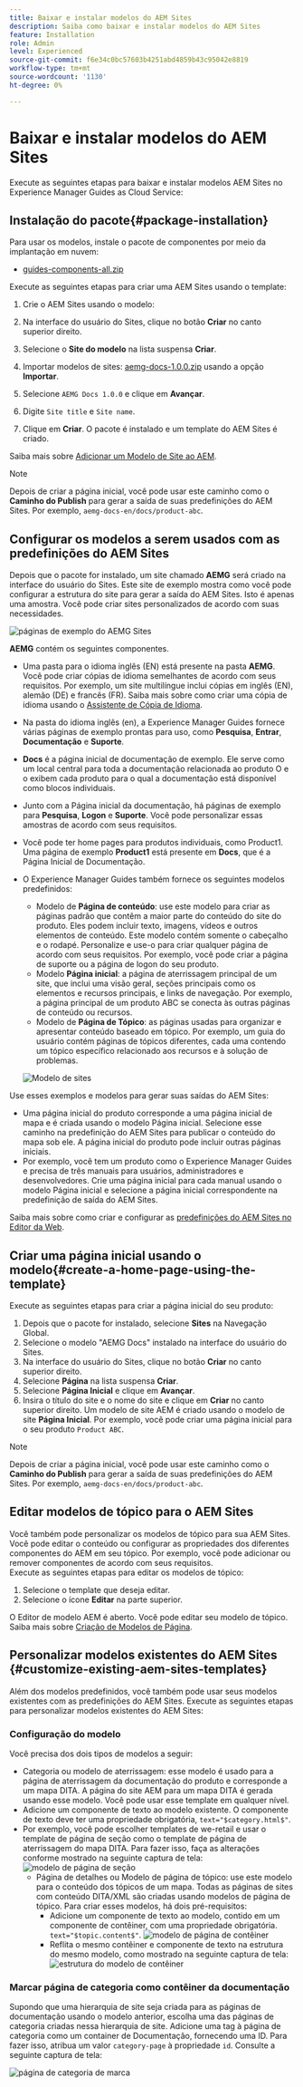 ```yaml
---
title: Baixar e instalar modelos do AEM Sites
description: Saiba como baixar e instalar modelos do AEM Sites
feature: Installation
role: Admin
level: Experienced
source-git-commit: f6e34c0bc57603b4251abd4859b43c95042e8819
workflow-type: tm+mt
source-wordcount: '1130'
ht-degree: 0%

---
```



# Baixar e instalar modelos do AEM Sites

Execute as seguintes etapas para baixar e instalar modelos AEM Sites no Experience Manager Guides as Cloud Service:

## Instalação do pacote{#package-installation}

Para usar os modelos, instale o pacote de componentes por meio da implantação em nuvem:
- [guides-components-all.zip](https://github.com/adobe/aemg-sites-components/releases/tag/v1.0.0)



Execute as seguintes etapas para criar uma AEM Sites usando o template:


1. Crie o AEM Sites usando o modelo:
1. Na interface do usuário do Sites, clique no botão **Criar** no canto superior direito.
1. Selecione o **Site do modelo** na lista suspensa **Criar**.

1. Importar modelos de sites: [aemg-docs-1.0.0.zip](https://github.com/adobe/aemg-sites-template/releases/tag/v1.0.0) usando a opção **Importar**.
1. Selecione `AEMG Docs 1.0.0` e clique em **Avançar**.
1. Digite `Site title` e `Site name`.
1. Clique em **Criar**. O pacote é instalado e um template do AEM Sites é criado.

Saiba mais sobre [Adicionar um Modelo de Site ao AEM](https://experienceleague.adobe.com/en/docs/experience-manager-cloud-service/content/sites/administering/site-creation/site-templates#adding).


>[!NOTE]
>
>Depois de criar a página inicial, você pode usar este caminho como o **Caminho do Publish** para gerar a saída de suas predefinições do AEM Sites. Por exemplo, `aemg-docs-en/docs/product-abc`.


## Configurar os modelos a serem usados com as predefinições do AEM Sites

Depois que o pacote for instalado, um site chamado **AEMG** será criado na interface do usuário do Sites. Este site de exemplo mostra como você pode configurar a estrutura do site para gerar a saída do AEM Sites. Isto é apenas uma amostra. Você pode criar sites personalizados de acordo com suas necessidades.

![páginas de exemplo do AEMG Sites](assets/aemg-sites-sample-pages.png)


**AEMG** contém os seguintes componentes.
- Uma pasta para o idioma inglês (EN) está presente na pasta **AEMG**. Você pode criar cópias de idioma semelhantes de acordo com seus requisitos. Por exemplo, um site multilíngue inclui cópias em inglês (EN), alemão (DE) e francês (FR).  Saiba mais sobre como criar uma cópia de idioma usando o [Assistente de Cópia de Idioma](https://experienceleague.adobe.com/en/docs/experience-manager-65/content/sites/administering/introduction/tc-wizard).
- Na pasta do idioma inglês (en), a Experience Manager Guides fornece várias páginas de exemplo prontas para uso, como **Pesquisa**, **Entrar**, **Documentação** e **Suporte**.

- **Docs** é a página inicial de documentação de exemplo. Ele serve como um local central para toda a documentação relacionada ao produto
O e o exibem cada produto para o qual a documentação está disponível como blocos individuais.

- Junto com a Página inicial da documentação, há páginas de exemplo para **Pesquisa**, **Logon** e **Suporte**. Você pode personalizar essas amostras de acordo com seus requisitos.
- Você pode ter home pages para produtos individuais, como Product1. Uma página de exemplo **Product1** está presente em **Docs**, que é a Página Inicial de Documentação.

- O Experience Manager Guides também fornece os seguintes modelos predefinidos:

   - Modelo de **Página de conteúdo**: use este modelo para criar as páginas padrão que contêm a maior parte do conteúdo do site do produto. Eles podem incluir texto, imagens, vídeos e outros elementos de conteúdo. Este modelo contém somente o cabeçalho e o rodapé. Personalize e use-o para criar qualquer página de acordo com seus requisitos. Por exemplo, você pode criar a página de suporte ou a página de logon do seu produto.
   - Modelo **Página inicial**: a página de aterrissagem principal de um site, que inclui uma visão geral, seções principais como os elementos e recursos principais, e links de navegação. Por exemplo, a página principal de um produto ABC se conecta às outras páginas de conteúdo ou recursos.
   - Modelo de **Página de Tópico**: as páginas usadas para organizar e apresentar conteúdo baseado em tópico. Por exemplo, um guia do usuário contém páginas de tópicos diferentes, cada uma contendo um tópico específico relacionado aos recursos e à solução de problemas.

  ![Modelo de sites](assets/sites-ui-templates.png)

Use esses exemplos e modelos para gerar suas saídas do AEM Sites:
- Uma página inicial do produto corresponde a uma página inicial de mapa e é criada usando o modelo Página inicial. Selecione esse caminho na predefinição do AEM Sites para publicar o conteúdo do mapa sob ele. A página inicial do produto pode incluir outras páginas iniciais.
- Por exemplo, você tem um produto como o Experience Manager Guides e precisa de três manuais para usuários, administradores e desenvolvedores.  Crie uma página inicial para cada manual usando o modelo Página inicial e selecione a página inicial correspondente na predefinição de saída do AEM Sites.

Saiba mais sobre como criar e configurar as [predefinições do AEM Sites no Editor da Web](../user-guide/generate-output-aem-site-web-editor.md).

## Criar uma página inicial usando o modelo{#create-a-home-page-using-the-template}

Execute as seguintes etapas para criar a página inicial do seu produto:
1. Depois que o pacote for instalado, selecione **Sites** na Navegação Global.
1. Selecione o modelo &quot;AEMG Docs&quot; instalado na interface do usuário do Sites.
1. Na interface do usuário do Sites, clique no botão **Criar** no canto superior direito.
1. Selecione **Página** na lista suspensa **Criar**.
1. Selecione **Página Inicial** e clique em **Avançar**.
1. Insira o título do site e o nome do site e clique em **Criar** no canto superior direito. Um modelo de site AEM é criado usando o modelo de site **Página Inicial**. Por exemplo, você pode criar uma página inicial para o seu produto `Product ABC`.


>[!NOTE]
>
>Depois de criar a página inicial, você pode usar este caminho como o **Caminho do Publish** para gerar a saída de suas predefinições do AEM Sites. Por exemplo, `aemg-docs-en/docs/product-abc`.

## Editar modelos de tópico para o AEM Sites

Você também pode personalizar os modelos de tópico para sua AEM Sites. Você pode editar o conteúdo ou configurar as propriedades dos diferentes componentes do AEM em seu tópico. Por exemplo, você pode adicionar ou remover componentes de acordo com seus requisitos.\
Execute as seguintes etapas para editar os modelos de tópico:
1. Selecione o template que deseja editar.
1. Selecione o ícone **Editar** na parte superior.

O Editor de modelo AEM é aberto. Você pode editar seu modelo de tópico. Saiba mais sobre [Criação de Modelos de Página](https://experienceleague.adobe.com/en/docs/experience-manager-65/content/sites/authoring/siteandpage/templates#editing-a-template-structure-template-author).


## Personalizar modelos existentes do AEM Sites {#customize-existing-aem-sites-templates}

Além dos modelos predefinidos, você também pode usar seus modelos existentes com as predefinições do AEM Sites. Execute as seguintes etapas para personalizar modelos existentes do AEM Sites:

### Configuração do modelo

Você precisa dos dois tipos de modelos a seguir:

- Categoria ou modelo de aterrissagem: esse modelo é usado para a página de aterrissagem da documentação do produto e corresponde a um mapa DITA.  A página do site AEM para um mapa DITA é gerada usando esse modelo. Você pode usar esse template em qualquer nível.
- Adicione um componente de texto ao modelo existente. O componente de texto deve ter uma propriedade obrigatória, `text="$category.html$"`.
- Por exemplo, você pode escolher templates de we-retail e usar o template de página de seção como o template de página de aterrissagem do mapa DITA. Para fazer isso, faça as alterações conforme mostrado na seguinte captura de tela:
  ![modelo de página de seção](assets/customize-existing-aem-templates-section.png)
   - Página de detalhes ou Modelo de página de tópico: use este modelo para o conteúdo dos tópicos de um mapa. Todas as páginas de sites com conteúdo DITA/XML são criadas usando modelos de página de tópico. Para criar esses modelos, há dois pré-requisitos:
      - Adicione um componente de texto ao modelo, contido em um componente de contêiner, com uma propriedade obrigatória. `text="$topic.content$"`.
        ![modelo de página de contêiner](assets/customize-existing-aem-templates-container.png)
      - Reflita o mesmo contêiner e componente de texto na estrutura do mesmo modelo, como mostrado na seguinte captura de tela:
        ![estrutura do modelo de contêiner](assets/customize-existing-aem-templates-structure.png)

### Marcar página de categoria como contêiner da documentação

Supondo que uma hierarquia de site seja criada para as páginas de documentação usando o modelo anterior, escolha uma das páginas de categoria criadas nessa hierarquia de site. Adicione uma tag à página de categoria como um container de Documentação, fornecendo uma ID.
Para fazer isso, atribua um valor `category-page` à propriedade `id`. Consulte a seguinte captura de tela:

![página de categoria de marca](assets/customize-existing-aem-templates-tagging.png)





